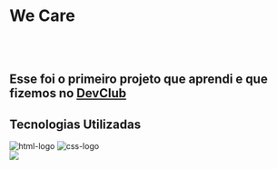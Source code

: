 <h1>We Care</h1>
<br>
<br>
<h2>Esse foi o primeiro projeto que aprendi e que fizemos no <a href=https://www.devclub.com.br>DevClub</a></h2>
<h2>Tecnologias Utilizadas</h2>
  <img src="https://img.shields.io/badge/HTML5-E34F26?style=for-the-badge&logo=html5&logoColor=white" alt="html-logo" />
  <img src="https://img.shields.io/badge/CSS3-1572B6?style=for-the-badge&logo=css3&logoColor=white" alt="css-logo" />
  <br>
<img src="https://github.com/cristianorrm-boop/We-Care/blob/master/assets/desktop.We%20Care.jpg?raw=true" />



